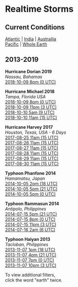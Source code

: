 # Realtime Storms

## Current Conditions

[Atlantic](https://earth.nullschool.net/#current/wind/surface/level/orthographic=-50.31,33.81,913) | 
[India](https://earth.nullschool.net/#current/wind/surface/level/orthographic=71.99,20.54,913) |
[Austrailia](https://earth.nullschool.net/#current/wind/surface/level/orthographic=139.88,-21.78,913)<br>
[Pacific](https://earth.nullschool.net/#current/wind/surface/level/orthographic=-204.43,22.60,806) | 
[Whole Earth](https://earth.nullschool.net/#current/wind/surface/level/orthographic=-59.66,0.34,464) 

## 2013-2019  

<!--
	Super Cyclonic Storm Amphan churning through the Bay of Bengal, as modeled by the GFS. The cyclone is expected to make landfall on the border between India and Bangladesh.

NOTE: the times shown in the animation are in UTC timezone. Add 5h30m for Indian Standard Time and 6h for Bangladesh Standard Time.

*** As always, consult local meteorologists for up-to-date offical forecasts. *** This video is only a visualization of model output from the 2020-05-19 06:00Z run, which as of this posting is already 8 hours old.

-->
**Hurricane Dorian 2019**  
*Nassau, Bahamas*  
[2018-10-09 8pm (0 UTC)](https://earth.nullschool.net/#2019/09/02/0000Z/wind/surface/level/grid=on/orthographic=-77.3504,25.0443,1269/loc=-82.4572,27.9506)  

**Hurricane Michael 2018**  
*Tampa, Florida USA*  
[2018-10-09 8pm (0 UTC)](https://earth.nullschool.net/#2018/10/10/0000Z/wind/surface/level/grid=on/orthographic=-82.4572,27.9506,1269/loc=-82.4572,27.9506)  
[2018-10-09 11pm (3 UTC)](https://earth.nullschool.net/#2018/10/10/0300Z/wind/surface/level/grid=on/orthographic=-82.4572,27.9506,1269/loc=-82.4572,27.9506)  
[2018-10-10 5am (9 UTC)](https://earth.nullschool.net/#2018/10/10/0900Z/wind/surface/level/grid=on/orthographic=-82.4572,27.9506,1269/loc=-82.4572,27.9506)  
[2018-10-10 11am (15 UTC)](https://earth.nullschool.net/#2018/10/10/1500Z/wind/surface/level/grid=on/orthographic=-82.4572,27.9506,1269/loc=-82.4572,27.9506)  

**Hurricane Harvey 2017**  
*Houston, Texas, USA - 6 Days*  
[2017-08-25 11am (15 UTC)](https://earth.nullschool.net/#2017/08/25/1500Z/wind/surface/level/grid=on/orthographic=-95.3698,29.7604,1269/loc=-95.3698,29.7604)  
[2017-08-26 11am (15 UTC)](https://earth.nullschool.net/#2017/08/26/1500Z/wind/surface/level/grid=on/orthographic=-95.3698,29.7604,1269/loc=-95.3698,29.7604)  
[2017-08-27 11am (15 UTC)](https://earth.nullschool.net/#2017/08/27/1500Z/wind/surface/level/grid=on/orthographic=-95.3698,29.7604,1269/loc=-95.3698,29.7604)  
[2017-08-28 11am (15 UTC)](https://earth.nullschool.net/#2017/08/28/1500Z/wind/surface/level/grid=on/orthographic=-95.3698,29.7604,1269/loc=-95.3698,29.7604)  
[2017-08-29 11am (15 UTC)](https://earth.nullschool.net/#2017/08/29/1500Z/wind/surface/level/grid=on/orthographic=-95.3698,29.7604,1269/loc=-95.3698,29.7604)  
[2017-08-30 11am (15 UTC)](https://earth.nullschool.net/#2017/08/30/1500Z/wind/surface/level/grid=on/orthographic=-95.3698,29.7604,1269/loc=-95.3698,29.7604)  


**Typhoon Phanfone 2014**  
*Hamamatsu, Japan*  
[2014-10-05 2pm (18 UTC)](https://earth.nullschool.net/#2014/10/05/1800Z/wind/surface/level/grid=on/orthographic=137.7261,34.7108,1269/loc=137.7261,34.7108)  
[2014-10-05 5pm (21 UTC)](https://earth.nullschool.net/#2014/10/05/2100Z/wind/surface/level/grid=on/orthographic=137.7261,34.7108,1269/loc=137.7261,34.7108)  
[2014-10-05 5pm (0 UTC)](https://earth.nullschool.net/#2014/10/06/0000Z/wind/surface/level/grid=on/orthographic=137.7261,34.7108,1269/loc=137.7261,34.7108) 


**Typhoon Rammasun 2014**  
*Antipolo, Philippines*  
[2014-07-15 5pm (21 UTC)](https://earth.nullschool.net/#2014/07/15/2100Z/wind/surface/level/grid=on/orthographic=121.1245,14.6255,1269/loc=121.1245,14.6255)  
[2014-07-15 8pm (0 UTC)](https://earth.nullschool.net/#2014/07/16/0000Z/wind/surface/level/grid=on/orthographic=121.1245,14.6255,1269/loc=121.1245,14.6255)  
[2014-07-15 11pm (3 UTC)](https://earth.nullschool.net/#2014/07/16/0300Z/wind/surface/level/grid=on/orthographic=121.1245,14.6255,1269/loc=121.1245,14.6255)  
[2014-07-16 2am (6 UTC)](https://earth.nullschool.net/#2014/07/16/0600Z/wind/surface/level/grid=on/orthographic=121.1245,14.6255,1269/loc=121.1245,14.6255)  

**Typhoon Haiyan 2013**  
*Tacloban, Philippines*<!--
[2013-11-07 4am (9 UTC)](https://earth.nullschool.net/#2013/11/07/900Z/wind/surface/level/grid=on/orthographic=124.9617,11.2543,1269/loc=124.9617,11.2543)  
[2013-11-07 7am (12 UTC)](https://earth.nullschool.net/#2013/11/07/1200Z/wind/surface/level/grid=on/orthographic=124.9617,11.2543,1269/loc=124.9617,11.2543)  -->  
[2013-11-07 1pm (18 UTC)](https://earth.nullschool.net/#2013/11/07/1800Z/wind/surface/level/grid=on/orthographic=124.9617,11.2543,1269/loc=124.9617,11.2543)  
[2013-11-07 4pm (21 UTC)](https://earth.nullschool.net/#2013/11/07/2100Z/wind/surface/level/grid=on/orthographic=124.9617,11.2543,1269/loc=124.9617,11.2543)  
[2013-11-07 7pm (0 UTC)](https://earth.nullschool.net/#2013/11/08/000Z/wind/surface/level/grid=on/orthographic=124.9617,11.2543,1269/loc=124.9617,11.2543)  
[2013-11-07 10pm (3 UTC)](https://earth.nullschool.net/#2013/11/08/300Z/wind/surface/level/grid=on/orthographic=124.9617,11.2543,1269/loc=124.9617,11.2543)  
<!--[2013-11-08 7am (12 UTC)](https://earth.nullschool.net/#2013/11/08/1200Z/wind/surface/level/grid=on/orthographic=124.9617,11.2543,1269/loc=124.9617,11.2543)  
[2013-11-08 10am (15 UTC)](https://earth.nullschool.net/#2013/11/08/1500Z/wind/surface/level/grid=on/orthographic=124.9617,11.2543,1269/loc=124.9617,11.2543)  
[2013-11-08 1am (18 UTC)](https://earth.nullschool.net/#2013/11/08/1800Z/wind/surface/level/grid=on/orthographic=124.9617,11.2543,1269/loc=124.9617,11.2543)  
[2013-11-08 4pm (21 UTC)](https://earth.nullschool.net/#2013/11/08/2100Z/wind/surface/level/grid=on/orthographic=124.9617,11.2543,1269/loc=124.9617,11.2543)  
[2013-11-08 7pm (0 UTC)](https://earth.nullschool.net/#2013/11/09/0000Z/wind/surface/level/grid=on/orthographic=124.9617,11.2543,1269/loc=124.9617,11.2543)  
-->



To view additional filters,  
click the word "earth" twice.

<!--
Hour slider is not yet activated.<br>
Also see [WebGL wind with leaflet](https://blog.mapbox.com/how-i-built-a-wind-map-with-webgl-b63022b5537f)
-->
